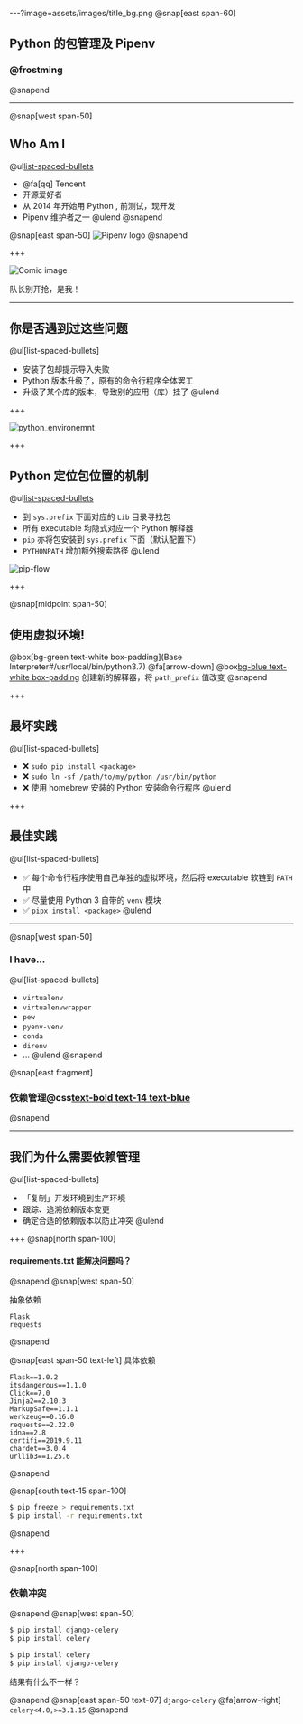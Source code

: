 ---?image=assets/images/title_bg.png
@snap[east span-60]

## Python 的包管理及 Pipenv

### @frostming

@snapend

---

@snap[west span-50]

## Who Am I

@ul[list-spaced-bullets](false)

- @fa[qq] Tencent
- 开源爱好者
- 从 2014 年开始用 Python , 前测试，现开发
- Pipenv 维护者之一
@ulend
@snapend

@snap[east span-50]
![Pipenv logo](assets/images/pipenv.png)
@snapend

+++

![Comic image](assets/images/comic.png)

队长别开抢，是我！

---

## 你是否遇到过这些问题

@ul[list-spaced-bullets]

- 安装了包却提示导入失败
- Python 版本升级了，原有的命令行程序全体罢工
- 升级了某个库的版本，导致别的应用（库）挂了
@ulend

+++

![python_environemnt](assets/images/python_environment_2x.png)

+++

## Python 定位包位置的机制

@ul[list-spaced-bullets](false)

- 到 `sys.prefix` 下面对应的 `Lib` 目录寻找包
- 所有 executable 均隐式对应一个 Python 解释器
- `pip` 亦将包安装到 `sys.prefix` 下面（默认配置下）
- `PYTHONPATH` 增加额外搜索路径
@ulend

![pip-flow](assets/images/pip-flow.png)

+++

@snap[midpoint span-50]
## 使用虚拟环境!

@box[bg-green text-white box-padding](Base Interpreter#/usr/local/bin/python3.7)
@fa[arrow-down]
@box[bg-blue text-white box-padding](Virtualenv#.venv/bin/python)
创建新的解释器，将 `path_prefix` 值改变
@snapend


+++

## 最坏实践

@ul[list-spaced-bullets]

- ❌ `sudo pip install <package>`
- ❌ `sudo ln -sf /path/to/my/python /usr/bin/python`
- ❌ 使用 homebrew 安装的 Python 安装命令行程序
@ulend

+++

## 最佳实践

@ul[list-spaced-bullets]

- ✅ 每个命令行程序使用自己单独的虚拟环境，然后将 executable 软链到 `PATH` 中
- ✅ 尽量使用 Python 3 自带的 `venv` 模块
- ✅ `pipx install <package>`
@ulend

---

@snap[west span-50]

### I have...

@ul[list-spaced-bullets]

- `virtualenv`
- `virtualenvwrapper`
- `pew`
- `pyenv-venv`
- `conda`
- `direnv`
- ...
@ulend
@snapend

@snap[east fragment]

### 依赖管理@css[text-bold text-14 text-blue](?)

@snapend

---

## 我们为什么需要依赖管理

@ul[list-spaced-bullets]

- 「复制」开发环境到生产环境
- 跟踪、追溯依赖版本变更
- 确定合适的依赖版本以防止冲突
@ulend

+++
@snap[north span-100]
#### requirements.txt 能解决问题吗？
@snapend
@snap[west span-50]

抽象依赖

```
Flask
requests
```

@snapend

@snap[east span-50 text-left]
具体依赖

```
Flask==1.0.2
itsdangerous==1.1.0
Click==7.0
Jinja2==2.10.3
MarkupSafe==1.1.1
werkzeug==0.16.0
requests==2.22.0
idna==2.8
certifi==2019.9.11
chardet==3.0.4
urllib3==1.25.6
```

@snapend

@snap[south text-15 span-100]

```bash
$ pip freeze > requirements.txt
$ pip install -r requirements.txt
```

@snapend

+++

@snap[north span-100]
### 依赖冲突
@snapend
@snap[west span-50]

```bash
$ pip install django-celery
$ pip install celery
```

```bash
$ pip install celery
$ pip install django-celery
```

结果有什么不一样？

@snapend
@snap[east span-50 text-07]
`django-celery` @fa[arrow-right] `celery<4.0,>=3.1.15`
@snapend
